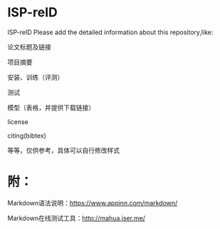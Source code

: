 # ISP-reID
ISP-reID
Please add the detailed information about this repository,like:

论文标题及链接

项目摘要

安装、训练（评测）

测试

模型（表格，并提供下载链接）

license

citing(bibtex)

等等，仅供参考，具体可以自行修改样式

# 附：
Markdown语法说明：https://www.appinn.com/markdown/

Markdown在线测试工具：http://mahua.jser.me/

